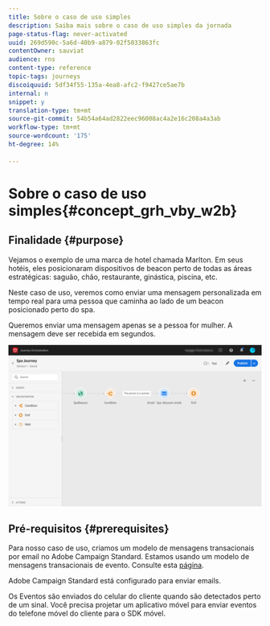 ```yaml
---
title: Sobre o caso de uso simples
description: Saiba mais sobre o caso de uso simples da jornada
page-status-flag: never-activated
uuid: 269d590c-5a6d-40b9-a879-02f5033863fc
contentOwner: sauviat
audience: rns
content-type: reference
topic-tags: journeys
discoiquuid: 5df34f55-135a-4ea8-afc2-f9427ce5ae7b
internal: n
snippet: y
translation-type: tm+mt
source-git-commit: 54b54a64ad2822eec96008ac4a2e16c208a4a3ab
workflow-type: tm+mt
source-wordcount: '175'
ht-degree: 14%

---
```



# Sobre o caso de uso simples{#concept_grh_vby_w2b}

## Finalidade {#purpose}

Vejamos o exemplo de uma marca de hotel chamada Marlton. Em seus hotéis, eles posicionaram dispositivos de beacon perto de todas as áreas estratégicas: saguão, chão, restaurante, ginástica, piscina, etc.

Neste caso de uso, veremos como enviar uma mensagem personalizada em tempo real para uma pessoa que caminha ao lado de um beacon posicionado perto do spa.

Queremos enviar uma mensagem apenas se a pessoa for mulher. A mensagem deve ser recebida em segundos.

![](../assets/journeyuc1_16.png)

## Pré-requisitos {#prerequisites}

Para nosso caso de uso, criamos um modelo de mensagens transacionais por email no Adobe Campaign Standard. Estamos usando um modelo de mensagens transacionais de evento. Consulte esta [página](https://docs.adobe.com/content/help/pt-BR/campaign-standard/using/communication-channels/transactional-messaging/about-transactional-messaging.html).

Adobe Campaign Standard está configurado para enviar emails.

Os Eventos são enviados do celular do cliente quando são detectados perto de um sinal. Você precisa projetar um aplicativo móvel para enviar eventos do telefone móvel do cliente para o SDK móvel.